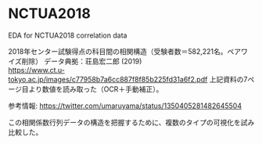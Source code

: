 # NCTUA2018
EDA for NCTUA2018 correlation data

2018年センター試験得点の科目間の相関構造（受験者数＝582,221名。ペアワイズ削除）
データ典拠：荘島宏二郎 (2019)  
https://www.ct.u-tokyo.ac.jp/images/c77958b7a6cc887f8f85b225fd31a6f2.pdf
上記資料の7ページ目より数値を読み取った（OCR＋手動補正）。

参考情報: 
https://twitter.com/umaruyama/status/1350405281482645504

この相関係数行列データの構造を把握するために、複数のタイプの可視化を試み比較した。

